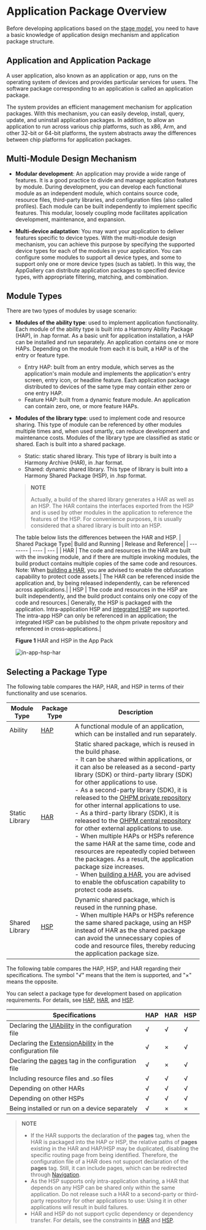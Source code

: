 # Application Package Overview

Before developing applications based on the [stage model](https://gitee.com/openharmony/docs/blob/master/en/application-dev/quick-start/application-configuration-file-overview-stage.md), you need to have a basic knowledge of application design mechanism and application package structure.

## Application and Application Package

A user application, also known as an application or app, runs on the operating system of devices and provides particular services for users. The software package corresponding to an application is called an application package.

The system provides an efficient management mechanism for application packages. With this mechanism, you can easily develop, install, query, update, and uninstall application packages. In addition, to allow an application to run across various chip platforms, such as x86, Arm, and other 32-bit or 64-bit platforms, the system abstracts away the differences between chip platforms for application packages.

## Multi-Module Design Mechanism

- **Modular development**: An application may provide a wide range of features. It is a good practice to divide and manage application features by module. During development, you can develop each functional module as an independent module, which contains source code, resource files, third-party libraries, and configuration files (also called profiles). Each module can be built independently to implement specific features. This modular, loosely coupling mode facilitates application development, maintenance, and expansion.

- **Multi-device adaptation**: You may want your application to deliver features specific to device types. With the multi-module design mechanism, you can achieve this purpose by specifying the supported device types for each of the modules in your application. You can configure some modules to support all device types, and some to support only one or more device types (such as tablet). In this way, the AppGallery can distribute application packages to specified device types, with appropriate filtering, matching, and combination.


## Module Types

There are two types of modules by usage scenario:

- **Modules of the ability type**: used to implement application functionality. Each module of the ability type is built into a Harmony Ability Package (HAP), in .hap format. As a basic unit for application installation, a HAP can be installed and run separately. An application contains one or more HAPs. Depending on the module from each it is built, a HAP is of the entry or feature type.
  - Entry HAP: built from an entry module, which serves as the application's main module and implements the application's entry screen, entry icon, or headline feature. Each application package distributed to devices of the same type may contain either zero or one entry HAP.
  - Feature HAP: built from a dynamic feature module. An application can contain zero, one, or more feature HAPs.

- **Modules of the library type**: used to implement code and resource sharing. This type of module can be referenced by other modules multiple times and, when used smartly, can reduce development and maintenance costs. Modules of the library type are classified as static or shared. Each is built into a shared package.
  - Static: static shared library. This type of library is built into a Harmony Archive (HAR), in .har format.
  - Shared: dynamic shared library. This type of library is built into a Harmony Shared Package (HSP), in .hsp format.
  
  > **NOTE**
  > 
  > Actually, a build of the shared library generates a HAR as well as an HSP. The HAR contains the interfaces exported from the HSP and is used by other modules in the application to reference the features of the HSP. For convenience purposes, it is usually considered that a shared library is built into an HSP.
  
  The table below lists the differences between the HAR and HSP.
  | Shared Package Type| Build and Running | Release and Reference|
  | --------  | ---- | --- |
  | HAR | The code and resources in the HAR are built with the invoking module, and if there are multiple invoking modules, the build product contains multiple copies of the same code and resources.<br>Note: When [building a HAR](https://gitee.com/openharmony/docs/blob/master/en/application-dev/quick-start/har-package.md#building-a-har), you are advised to enable the obfuscation capability to protect code assets.| The HAR can be referenced inside the application and, by being released independently, can be referenced across applications.|
  | HSP  | The code and resources in the HSP are built independently, and the build product contains only one copy of the code and resources.| Generally, the HSP is packaged with the application. Intra-application HSP and [integrated HSP](integrated-hsp.md) are supported. The intra-app HSP can only be referenced in an application; the integrated HSP can be published to the ohpm private repository and referenced in cross-applications.|


  **Figure 1** HAR and HSP in the App Pack

  ![in-app-hsp-har](figures/in-app-hsp-har.png)

## Selecting a Package Type

The following table compares the HAP, HAR, and HSP in terms of their functionality and use scenarios.

| Module Type| Package Type| Description|
| -------- | -------- | -------- |
| Ability | [HAP](hap-package.md)| A functional module of an application, which can be installed and run separately.|
| Static Library | [HAR](har-package.md) | Static shared package, which is reused in the build phase.<br> - It can be shared within applications, or it can also be released as a second-party library (SDK) or third-party library (SDK) for other applications to use.<br> - As a second-party library (SDK), it is released to the [OHPM private repository](https://developer.huawei.com/consumer/en/doc/harmonyos-guides/ide-ohpm-repo) for other internal applications to use.<br> - As a third-party library (SDK), it is released to the [OHPM central repository](https://ohpm.openharmony.cn/#/en/home) for other external applications to use.<br> - When multiple HAPs or HSPs reference the same HAR at the same time, code and resources are repeatedly copied between the packages. As a result, the application package size increases.<br> - When [building a HAR](har-package.md#building-a-har), you are advised to enable the obfuscation capability to protect code assets.|
| Shared Library | [HSP](in-app-hsp.md)| Dynamic shared package, which is reused in the running phase.<br> - When multiple HAPs or HSPs reference the same shared package, using an HSP instead of HAR as the shared package can avoid the unnecessary copies of code and resource files, thereby reducing the application package size.|

The following table compares the HAP, HSP, and HAR regarding their specifications. The symbol "√" means that the item is supported, and "×" means the opposite.

You can select a package type for development based on application requirements. For details, see [HAP](hap-package.md), [HAR](har-package.md), and [HSP](in-app-hsp.md).

| Specifications| HAP | HAR | HSP |
| -------- | ---------- |----------- |----------- |
| Declaring the [UIAbility](../application-models/uiability-overview.md) in the configuration file|  √  |  √   |  √   |
| Declaring the [ExtensionAbility](../application-models/extensionability-overview.md) in the configuration file | √ | × | √ |
| Declaring the [pages](./module-configuration-file.md#pages) tag in the configuration file| √  |× |√ |
| Including resource files and .so files| √  |√ |√|
| Depending on other HARs| √ |√  |√  |
| Depending on other HSPs| √ |√  |√  |
| Being installed or run on a device separately| √ |× |× |

> **NOTE**
>
> - If the HAR supports the declaration of the **pages** tag, when the HAR is packaged into the HAP or HSP, the relative paths of **pages** existing in the HAR and HAP/HSP may be duplicated, disabling the specific routing page from being identified. Therefore, the configuration file of a HAR does not support declaration of the **pages** tag. Still, it can include pages, which can be redirected through [Navigation](../ui/arkts-navigation-navigation.md#routing-operations).
> - As the HSP supports only intra-application sharing, a HAR that depends on any HSP can be shared only within the same application. Do not release such a HAR to a second-party or third-party repository for other applications to use: Using it in other applications will result in build failures.
> - HAR and HSP do not support cyclic dependency or dependency transfer. For details, see the constraints in [HAR](har-package.md#constraints) and [HSP](in-app-hsp.md#constraints).
